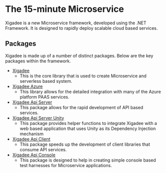 # The 15-minute Microservice

Xigadee is a new Microservice framework, developed using the .NET Framework. It is designed to rapidly deploy scalable cloud based services.

## Packages
Xigadee is made up of a number of distinct packages. Below are the key packages within the framework.

* [Xigadee](Xigadee.Platform/_Docs/Introduction.md)
	- This is the core library that is used to create Microservice and serverless based system.
* [Xigadee Azure](Xigadee.Azure/_docs/Introduction.md)
	- This library allows for the detailed integration with many of the Azure platform PAAS services.
* [Xigadee Api Server](Xigadee.Api.Server/_docs/Introduction.md)
	- This package allows for the rapid development of API based services.
* [Xigadee Api Server Unity](Xigadee.Api.Server.Unity/_docs/Introduction.md)
	- This package provides helper functions to integrate Xigadee with a web based application that uses Unity as its Dependency Injection mechanism
* [Xigadee Api Client](Xigadee.Api.Client/_docs/Introduction.md)
	- This package speeds up the development of client libraries that consume API services.
* [Xigadee Api Console](Xigadee.Console/_docs/Introduction.md)
	- This package is designed to help in creating simple console based test harnesses for Microservice applications.